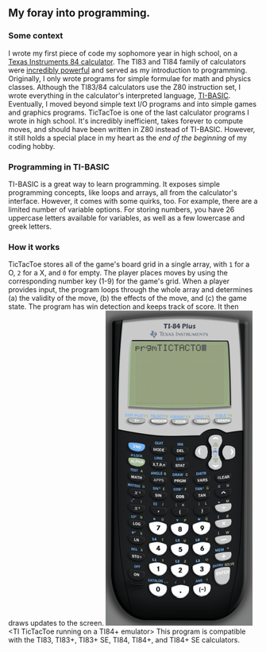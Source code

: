 ## My foray into programming.

### Some context
I wrote my first piece of code my sophomore year in high school, on a [Texas Instruments 84 calculator](https://en.wikipedia.org/wiki/TI-84_Plus_series). The TI83 and TI84 family of calculators were [incredibly powerful](https://www.reddit.com/r/explainlikeimfive/comments/20awwi/eli5eli5_is_it_true_that_there_is_more_processing/) and served as my introduction to programming.
Originally, I only wrote programs for simple formulae for math and physics classes. Although the TI83/84 calculators use the Z80 instruction set, I wrote everything in the calculator's interpreted language, [TI-BASIC](https://en.wikipedia.org/wiki/TI-BASIC). Eventually, I moved beyond simple text I/O programs and into simple games and graphics programs.
TicTacToe is one of the last calculator programs I wrote in high school. It's incredibly inefficient, takes forever to compute moves, and should have been written in Z80 instead of TI-BASIC. However, it still holds a special place in my heart as the _end of the beginning_ of my coding hobby.

### Programming in TI-BASIC
TI-BASIC is a great way to learn programming. It exposes simple programming concepts, like loops and arrays, all from the calculator's interface. However, it comes with some quirks, too. For example, there are a limited number of variable options. For storing numbers, you have 26 uppercase letters available for variables, as well as a few lowercase and greek letters.

### How it works
TicTacToe stores all of the game's board grid in a single array, with `1` for a O, `2` for a X, and `0` for empty. The player places moves by using the corresponding number key (1-9) for the game's grid. When a player provides input, the program loops through the whole array and determines (a) the validity of the move, (b) the effects of the move, and (c) the game state. The program has win detection and keeps track of score. It then draws updates to the screen.
![Demo of TI TicTacToe](https://github.com/wcarhart/TI84-TicTacToe/blob/master/tic-tac-toe.gif?raw=true)<TI TicTacToe running on a TI84+ emulator>
This program is compatible with the TI83, TI83+, TI83+ SE, TI84, TI84+, and TI84+ SE calculators.